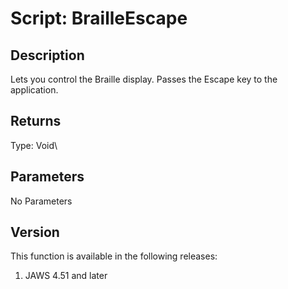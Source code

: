 # Script: BrailleEscape

## Description

Lets you control the Braille display. Passes the Escape key to the
application.

## Returns

Type: Void\

## Parameters

No Parameters

## Version

This function is available in the following releases:

1.  JAWS 4.51 and later
